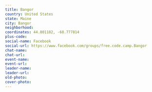```yaml
---
title: Bangor
country: United States
state: Maine
city: Bangor
neighborhood: 
coordinates: 44.801182, -68.777814
plus-code:
social-name: Facebook
social-url: https://www.facebook.com/groups/free.code.camp.Bangor
chat-name:
chat-url:
event-name:
event-url:
leader-name:
leader-url:
old-photo: 
cover-photo:
---
```

